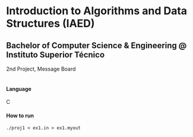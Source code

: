 # Introduction to Algorithms and Data Structures (IAED)
## Bachelor of Computer Science & Engineering @ Instituto Superior Técnico
2nd Project, Message Board
<br><br>
#### Language
C
#### How to run
```./proj1 < ex1.in > ex1.myout```
